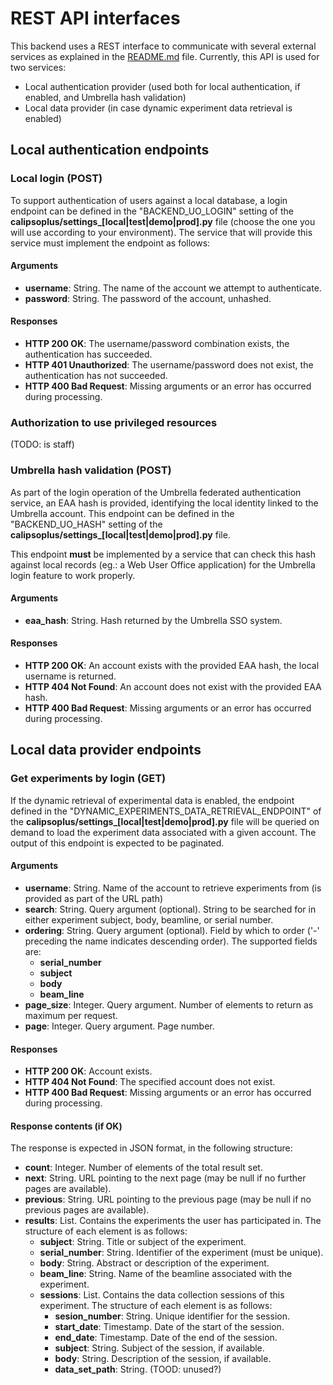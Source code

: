# REST API interfaces

This backend uses a REST interface to communicate with several external services as explained in the [README.md](README.md) file. Currently, this API is used for two services:

*  Local authentication provider (used both for local authentication, if enabled, and Umbrella hash validation)
*  Local data provider (in case dynamic experiment data retrieval is enabled)

## Local authentication endpoints
### Local login (POST)
To support authentication of users against a local database, a login endpoint can be defined in the "BACKEND_UO_LOGIN" setting of the **calipsoplus/settings_[local|test|demo|prod].py** file (choose the one you will use according to your environment). The service that will provide this service must implement the endpoint as follows:

#### Arguments

*  **username**: String. The name of the account we attempt to authenticate.
*  **password**: String. The password of the account, unhashed.

#### Responses

*  **HTTP 200 OK**: The username/password combination exists, the authentication has succeeded.
*  **HTTP 401 Unauthorized**: The username/password does not exist, the authentication has not succeeded.
*  **HTTP 400 Bad Request**: Missing arguments or an error has occurred during processing.

### Authorization to use privileged resources
(TODO: is staff)

### Umbrella hash validation (POST)
As part of the login operation of the Umbrella federated authentication service, an EAA hash is provided, identifying the local identity linked to the Umbrella account. This endpoint can be defined in the "BACKEND_UO_HASH" setting of the **calipsoplus/settings_[local|test|demo|prod].py** file. 

This endpoint **must** be implemented by a service that can check this hash against local records (eg.: a Web User Office application) for the Umbrella login feature to work properly.

#### Arguments
*  **eaa_hash**: String. Hash returned by the Umbrella SSO system.

#### Responses

*  **HTTP 200 OK**: An account exists with the provided EAA hash, the local username is returned.
*  **HTTP 404 Not Found**: An account does not exist with the provided EAA hash.
*  **HTTP 400 Bad Request**: Missing arguments or an error has occurred during processing.

## Local data provider endpoints
### Get experiments by login (GET)
If the dynamic retrieval of experimental data is enabled, the endpoint defined in the "DYNAMIC_EXPERIMENTS_DATA_RETRIEVAL_ENDPOINT" of the **calipsoplus/settings_[local|test|demo|prod].py** file will be queried on demand to load the experiment data associated with a given account. The output of this endpoint is expected to be paginated.

#### Arguments
*  **username**: String. Name of the account to retrieve experiments from (is provided as part of the URL path)
*  **search**: String. Query argument (optional). String to be searched for in either experiment subject, body, beamline, or serial number.
*  **ordering**: String. Query argument (optional). Field by which to order ('-' preceding the name indicates descending order). The supported fields are:
    *  **serial_number**
    *  **subject**
    *  **body**
    *  **beam_line**
*  **page_size**: Integer. Query argument. Number of elements to return as maximum per request.
*  **page**: Integer. Query argument. Page number.

#### Responses

*  **HTTP 200 OK**: Account exists.
*  **HTTP 404 Not Found**: The specified account does not exist.
*  **HTTP 400 Bad Request**: Missing arguments or an error has occurred during processing.

#### Response contents (if OK)
The response is expected in JSON format, in the following structure:
*  **count**: Integer. Number of elements of the total result set.
*  **next**: String. URL pointing to the next page (may be null if no further pages are available).
*  **previous**: String. URL pointing to the previous page (may be null if no previous pages are available).
*  **results**: List. Contains the experiments the user has participated in. The structure of each element is as follows:
    *  **subject**: String. Title or subject of the experiment.
    *  **serial_number**: String. Identifier of the experiment (must be unique).
    *  **body**: String. Abstract or description of the experiment.
    *  **beam_line**: String. Name of the beamline associated with the experiment.
    *  **sessions**: List. Contains the data collection sessions of this experiment. The structure of each element is as follows:
        *  **sesion_number**: String. Unique identifier for the session.
        *  **start_date**: Timestamp. Date of the start of the session.
        *  **end_date**: Timestamp. Date of the end of the session.
        *  **subject**: String. Subject of the session, if available.
        *  **body**: String. Description of the session, if available.
        *  **data_set_path**: String. (TOOD: unused?)